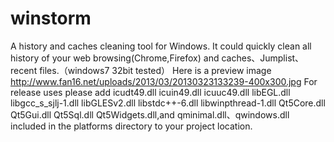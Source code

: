 winstorm
========
A history and caches cleaning tool for Windows. It could quickly clean all history of your web browsing(Chrome,Firefox) and caches、Jumplist、recent files.（windows7 32bit tested）
Here is a preview image http://www.fan16.net/uploads/2013/03/20130323133239-400x300.jpg 
For release uses please add icudt49.dll icuin49.dll icuuc49.dll libEGL.dll libgcc_s_sjlj-1.dll libGLESv2.dll
libstdc++-6.dll libwinpthread-1.dll Qt5Core.dll Qt5Gui.dll Qt5Sql.dll Qt5Widgets.dll,and qminimal.dll、qwindows.dll included in the platforms directory to your project location.
